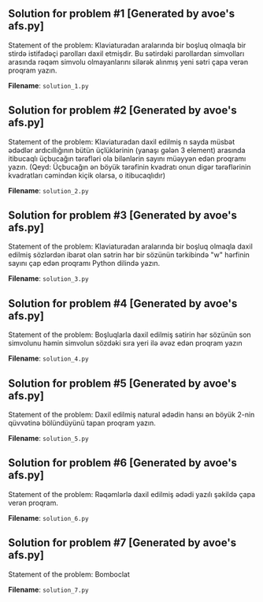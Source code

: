 ## Solution for problem #1 [Generated by avoe's afs.py]

Statement of the problem:
Klaviaturadan aralarında bir boşluq olmaqla bir stirdə istifadəçi parolları daxil etmişdir. Bu sətirdəki parollardan simvolları arasında rəqəm simvolu olmayanlarını silərək alınmış yeni sətri çapa verən proqram yazın.

**Filename**: `solution_1.py`

## Solution for problem #2 [Generated by avoe's afs.py]

Statement of the problem:
Klaviaturadan daxil edilmiş n sayda müsbət ədədlər ardıcıllığının bütün üçlüklərinin (yanaşı gələn 3 element) arasında itibucaqlı üçbucağın tərəfləri ola bilənlərin sayını müəyyən edən proqramı yazın. (Qeyd: Üçbucağın ən böyük tərəfinin kvadratı onun digər tərəflərinin kvadratları cəmindən kiçik olarsa, o itibucaqlıdır)

**Filename**: `solution_2.py`

## Solution for problem #3 [Generated by avoe's afs.py]

Statement of the problem:
Klaviaturadan aralarında bir boşluq olmaqla daxil edilmiş sözlərdən ibarət olan sətrin hər bir sözünün tərkibində "w" hərfinin sayını çap edən proqramı Python dilində yazın.

**Filename**: `solution_3.py`

## Solution for problem #4 [Generated by avoe's afs.py]

Statement of the problem:
Boşluqlarla daxil edilmiş sətirin hər sözünün son simvolunu həmin simvolun sözdəki sıra yeri ilə əvəz edən proqram yazın

**Filename**: `solution_4.py`

## Solution for problem #5 [Generated by avoe's afs.py]

Statement of the problem:
Daxil edilmiş natural ədədin hansı ən böyük 2-nin qüvvətinə bölündüyünü tapan proqram yazın.

**Filename**: `solution_5.py`

## Solution for problem #6 [Generated by avoe's afs.py]

Statement of the problem:
Rəqəmlərlə daxil edilmiş ədədi yazılı şəkildə çapa verən proqram.

**Filename**: `solution_6.py`

## Solution for problem #7 [Generated by avoe's afs.py]

Statement of the problem:
Bomboclat

**Filename**: `solution_7.py`
